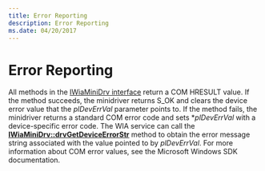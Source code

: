 ```yaml
---
title: Error Reporting
description: Error Reporting
ms.date: 04/20/2017
---
```


# Error Reporting





All methods in the [IWiaMiniDrv interface](/windows-hardware/drivers/ddi/wiamindr_lh/nn-wiamindr_lh-iwiaminidrv) return a COM HRESULT value. If the method succeeds, the minidriver returns S\_OK and clears the device error value that the *plDevErrVal* parameter points to. If the method fails, the minidriver returns a standard COM error code and sets \**plDevErrVal* with a device-specific error code. The WIA service can call the [**IWiaMiniDrv::drvGetDeviceErrorStr**](/windows-hardware/drivers/ddi/wiamindr_lh/nf-wiamindr_lh-iwiaminidrv-drvgetdeviceerrorstr) method to obtain the error message string associated with the value pointed to by *plDevErrVal*. For more information about COM error values, see the Microsoft Windows SDK documentation.

 

